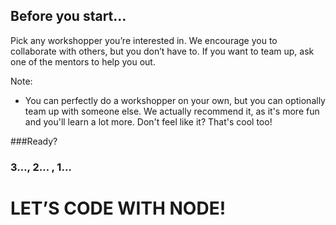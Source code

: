 ## Before you start&hellip;

Pick any workshopper you&rsquo;re interested in. We encourage you to collaborate with others, but you don&rsquo;t have to. If you want to team up, ask one of the mentors to help you out.<!-- .element: class="fragment"  -->

Note:
- You can perfectly do a workshopper on your own, but you can optionally team up with someone else. We actually recommend it, as it's more fun and you'll learn a lot more. Don't feel like it? That's cool too!


###Ready?<!-- .element: class="fragment"  -->


<h3>3&hellip;<span class="fragment">, 2&hellip;</span><span class="fragment"> , 1&hellip;</span></h3>

# LET&rsquo;S CODE WITH NODE!<!-- .element: class="fragment"  -->
